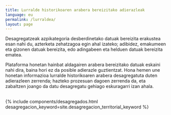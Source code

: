 ```yaml
---
title: Lurralde historikoaren arabera bereizitako adierazleak
language: eu
permalink: /lurraldea/
layout: page
---
```


<div class="container">
<p>Desagregatzeak azpikategoria desberdinetako datuak bereizita erakustea esan nahi du, azterketa zehatzagoa egin ahal izateko; adibidez, emakumeen eta gizonen datuak bereizita, edo adingabeen eta helduen datuak bereizita ematea.</p>
<p>Plataforma honetan hainbat aldagairen arabera bereizitako datuak eskaini nahi dira, baina hori ez da posible adierazle guztientzat. Hona hemen une honetan informazioa lurralde historikoaren arabera desagregatuta duten adierazleen zerrenda; hazteko prozesuan dagoen zerrenda da, eta zabaltzen joango da datu desagregatu gehiago eskuragarri izan ahala.</p>
<br>
{% include components/desagregados.html desagregacion_keyword=site.desagregacion_territorial_keyword %}
</div>


